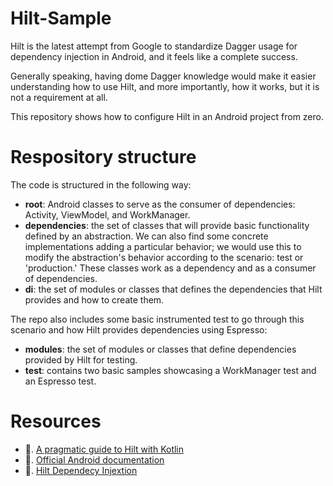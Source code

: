 # Hilt-Sample
Hilt is the latest attempt from Google to standardize Dagger usage for dependency injection in Android, and it feels like a complete success.

Generally speaking, having dome Dagger knowledge would make it easier understanding how to use Hilt, and more importantly, how it works, but it is not a requirement at all.

This repository shows how to configure Hilt in an Android project from zero.
# Respository structure
The code is structured in the following way:
- **root**: Android classes to serve as the consumer of dependencies: Activity, ViewModel, and WorkManager.
- **dependencies**: the set of classes that will provide basic functionality defined by an abstraction. We can also find some concrete implementations adding a particular behavior; we would use this to modify the abstraction's behavior according to the scenario: test or 'production.' These classes work as a dependency and as a consumer of dependencies.
- **di**: the set of modules or classes that defines the dependencies that Hilt provides and how to create them.

The repo also includes some basic instrumented test to go through this scenario and how Hilt provides dependencies using Espresso:
- **modules**: the set of modules or classes that define dependencies provided by Hilt for testing.
- **test**: contains two basic samples showcasing a WorkManager test and an Espresso test.

# Resources
- 📖. [A pragmatic guide to Hilt with Kotlin](https://medium.com/androiddevelopers/a-pragmatic-guide-to-hilt-with-kotlin-a76859c324a1)
- 📖. [Official Android documentation](https://developer.android.com/training/dependency-injection/hilt-android)
- 📼. [Hilt Dependecy Injextion](https://www.youtube.com/watch?v=B56oV3IHMxg)
